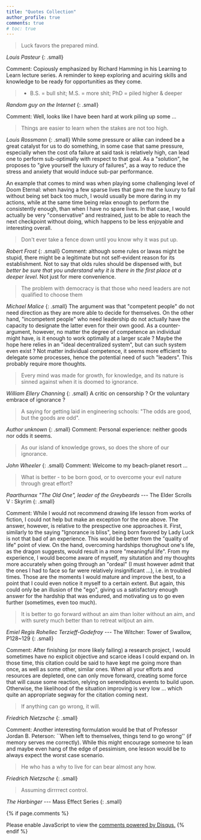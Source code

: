 ```yaml
---
title: "Quotes Collection"
author_profile: true
comments: true
# toc: true
---
```


> Luck favors the prepared mind.

<cite>Louis Pasteur</cite>
{: .small}

Comment: Copiously emphasized by Richard Hamming in his Learning to Learn lecture series. A reminder to keep exploring and acuiring skills and knowledge to be ready for opportunities as they come.

> - B.S. = bull shit; M.S. = more shit; PhD = piled higher & deeper

<cite>Random guy on the Internet</cite>
{: .small}

Comment: Well, looks like I have been hard at work piling up some ...

> Things are easier to learn when the stakes are not too high.

<cite>Louis Rossmann</cite>
{: .small}
While some pressure or alike can indeed be a great catalyst for us to do something, in some case that same pressure, especially when the cost ofa failure at said task is relatively high, can lead one to perform sub-optimally with respect to that goal.
As a "solution", he proposes to "give yourself the luxury of failures", as a way to reduce the stress and anxiety that would induce sub-par performance.

An example that comes to mind was when playing some challenging level of Doom Eternal: when having a few sparse lives that gave me the luxury to fail without being set back too much, I would usually be more daring in my actions, while at the same time being relax enough to perform the consistently enough, than when I have no spare lives. In that case, I would actually be very "conservative" and restrained, just to be able to reach the next checkpoint without doing, which happens to be less enjoyable and interesting overall.

> Don't ever take a fence down until you know why it was put up.

<cite>Robert Frost</cite>
{: .small}
Comment: although some rules or lawas might be stupid, there might be a legitimate but not self-evident reason for its establishment. Not to say that olds rules should be dispensed with, but _better be sure that you understand why it is there in the first place at a deeper level_. Not just for mere convenience.

> The problem with democracy is that those who need leaders are not qualified to choose them

<cite>Michael Malice</cite>
{: .small}
The argument was that "competent people" do not need direction as they are more able to decide for themselves.
On the other hand, "incompetent people" who need leadership do not actually have the capacity to designate the latter even for their own good.
As a counter-argument, however, no matter the degree of competence an individual might have, is it enough to work optimally at a larger scale ? Maybe the hope here relies in an "ideal decentralized system", but can such system even exist ?
Not matter individual competence, it seems more efficient to delegate some processes, hence the potential need of such "leaders".
This probably require more thoughts.

> Every mind was made for growth, for knowledge, and its nature is sinned against when it is doomed to ignorance.

<cite>William Ellery Channing</cite>
{: .small}
A critic on censorship ? Or the voluntary embrace of ignorance ?

> A saying for getting laid in engineering schools: "The odds are good, but the goods are odd".

<cite>Author unknown</cite>
{: .small}
Comment: Personal experience: neither goods nor odds it seems.

> As our island of knowledge grows, so does the shore of our ignorance.

<cite>John Wheeler</cite>
{: .small}
Comment: Welcome to my beach-planet resort ...

> What is better - to be born good, or to overcome your evil nature through great effort?

<cite>Paarthurnax "The Old One", leader of the Greybeards</cite> --- The Elder Scrolls V : Skyrim
{: .small}

Comment: While I would not recommend drawing life lesson from works of fiction, I could not help but make an exception for the one above.
The answer, however, is relative to the prespective one approaches it.
First, similarly to the saying "Ignorance is bliss", being born favored by Lady Luck is not that bad of an experience.
This would be better from the "quality of life" point of view.
On the hand, overcoming hardships thorughout one's life, as the dragon suggests, would result in a more "meaningful life".
From my experience, I would become aware of myself, my situtation and my thoughts more accurately when going through an "ordeal" (I must however admit that the ones I had to face so far were relatively insignificant ...), i.e. in troubled times. Those are the moments I would mature and improve the best, to a point that I could even notice it myself to a certain extent.
But again, this could only be an illusion of the "ego", giving us a satisfactory enough answer for the hardship that was endured, and motivating us to go even further (sometimes, even too much).

> It is better to go forward without an aim than loiter without an aim, and with surety much better than to retreat witjout an aim.

<cite>Emiel Regis Rohellec Terzieff-Godefroy</cite> --- The Witcher: Tower of Swallow, P128~129
{: .small}

Comment: After finishing (or more likely failing) a research project, I would sometimes have no explicit objective and scarce ideas I could expand on.
In those time, this citation could be said to have kept me going more than once, as well as some other, similar ones.
When all your efforts and resources are depleted, one can only move forward, creating some force that will cause some reaction, relying on serendipitous events to build upon.
Otherwise, the likelihood of the situation improving is very low ... which quite an appropriate segway for the citation coming next.

> If anything can go wrong, it will.

<cite>Friedrich Nietzsche</cite>
{: .small}

Comment: Another interesting formulation would be that of Professor Jordan B. Peterson: ``When left to themselves, things tend to go wrong'' (if memory serves me correctly).
While this might encourage someone to lean and maybe even hang of the edge of pessimism, one lesson would be to always expect the worst case scenario.

> He who has a why to live for can bear almost any how.

<cite>Friedrich Nietzsche</cite>
{: .small}

> Assuming dirrrrect control.

<cite>The Harbinger</cite> --- Mass Effect Series
{: .small}

{% if page.comments %}
  <div id="disqus_thread"></div>
  <script>

  /**
  *  RECOMMENDED CONFIGURATION VARIABLES: EDIT AND UNCOMMENT THE SECTION BELOW TO INSERT DYNAMIC VALUES FROM YOUR PLATFORM OR CMS.
  *  LEARN WHY DEFINING THESE VARIABLES IS IMPORTANT: https://disqus.com/admin/universalcode/#configuration-variables*/
  /*
  var disqus_config = function () {
  this.page.url = PAGE_URL;  // Replace PAGE_URL with your page's canonical URL variable
  this.page.identifier = PAGE_IDENTIFIER; // Replace PAGE_IDENTIFIER with your page's unique identifier variable
  };
  */
  (function() { // DON'T EDIT BELOW THIS LINE
  var d = document, s = d.createElement('script');
  s.src = 'https://dosssman-github-io.disqus.com/embed.js';
  s.setAttribute('data-timestamp', +new Date());
  (d.head || d.body).appendChild(s);
  })();
  </script>
<noscript>Please enable JavaScript to view the <a href="https://disqus.com/?ref_noscript">comments powered by Disqus.</a></noscript>
{% endif %}
